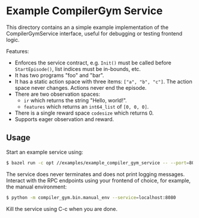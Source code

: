 # Example CompilerGym Service

This directory contains an a simple example implementation of the
CompilerGymService interface, useful for debugging or testing frontend logic.

Features:

* Enforces the service contract, e.g. `Init()` must be called before
  `StartEpisode()`, list indices must be in-bounds, etc.
* It has two programs "foo" and "bar".
* It has a static action space with three items: `["a", "b", "c"]`. The action
  space never changes. Actions never end the episode.
* There are two observation spaces:
    * `ir` which returns the string "Hello, world!".
    * `features` which returns an `int64_list` of `[0, 0, 0]`.
* There is a single reward space `codesize` which returns 0.
* Supports eager observation and reward.


## Usage

Start an example service using:

```sh
$ bazel run -c opt //examples/example_compiler_gym_service -- --port=8080
```

The service does never terminates and does not print logging messages.
Interact with the RPC endpoints using your frontend of choice, for example, the
manual environment:

```sh
$ python -m compiler_gym.bin.manual_env --service=localhost:8080
```

Kill the service using C-c when you are done.
